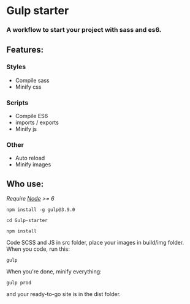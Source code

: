 # Gulp starter

### A workflow to start your project with sass and es6.

## Features:

### Styles
  * Compile sass
  * Minify css

### Scripts
  * Compile ES6
  * imports / exports
  * Minify js

### Other
  * Auto reload
  * Minify images

## Who use:

*Require [Node](https://nodejs.org/en/) >= 6*

```
npm install -g gulp@3.9.0
```

```
cd Gulp-starter
```
```
npm install
```

Code SCSS and JS in src folder, place your images in build/img folder.
When you code, run this:

```
gulp
```

When you're done, minify everything:

```
gulp prod
```

and your ready-to-go site is in the dist folder.
